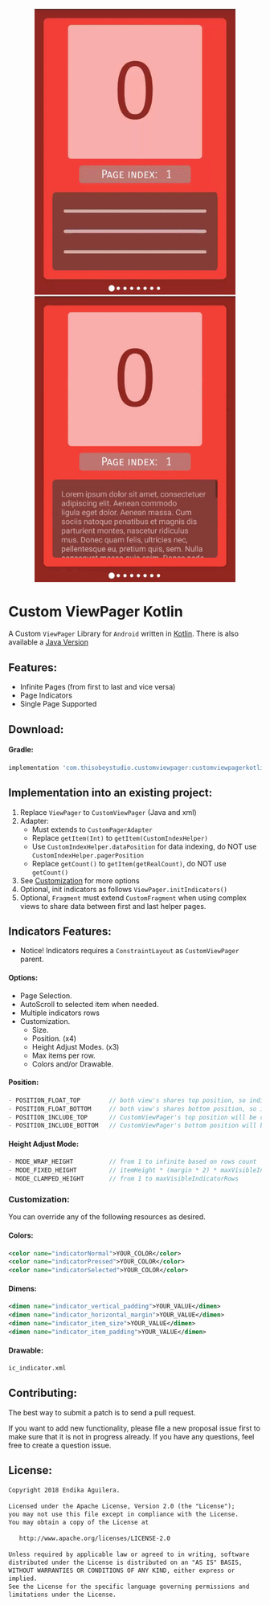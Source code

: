 <p float="left" align="middle">
	<img src="https://raw.githubusercontent.com/EndikaAguilera/MyReposAssets/master/infinite_view_pager/indicators.gif" width="400" />
	<img src="https://raw.githubusercontent.com/EndikaAguilera/MyReposAssets/master/infinite_view_pager/scroll.gif" width="400" />
</p>

# Custom ViewPager Kotlin
A Custom `ViewPager` Library for `Android` written in [Kotlin][kt]. There is also available a [Java Version][jv]

## Features:
  - Infinite Pages (from first to last and vice versa) 
  - Page Indicators
  - Single Page Supported
    
## Download:

#### Gradle:
```groovy
implementation 'com.thisobeystudio.customviewpager:customviewpagerkotlin:0.0.1-beta'
```

## Implementation into an existing project:
  
1. Replace `ViewPager` to `CustomViewPager` (Java and xml)
2. Adapter:
    - Must extends to `CustomPagerAdapter`
    - Replace `getItem(Int)` to `getItem(CustomIndexHelper)`
    - Use `CustomIndexHelper.dataPosition` for data indexing, do NOT use `CustomIndexHelper.pagerPosition`
    - Replace `getCount()` to `getItem(getRealCount)`, do NOT use `getCount()`
3. See [Customization](#customization) for more options
4. Optional, init indicators as follows `ViewPager.initIndicators()`
5. Optional, `Fragment` must extend `CustomFragment` when using complex views to share data between first and last helper pages.

## Indicators Features:
* Notice! Indicators requires a `ConstraintLayout` as `CustomViewPager` parent.

#### Options:
  - Page Selection.
  - AutoScroll to selected item when needed.
  - Multiple indicators rows
  - Customization. 
    - Size.
    - Position. (x4)
    - Height Adjust Modes. (x3)
    - Max items per row.
    - Colors and/or Drawable.

#### Position:
```kotlin
- POSITION_FLOAT_TOP        // both view's shares top position, so indicators are 'inside' the CustomViewPager
- POSITION_FLOAT_BOTTOM     // both view's shares bottom position, so indicators are 'inside' the CustomViewPager
- POSITION_INCLUDE_TOP      // CustomViewPager's top position will be connected to indicators bottom position 
- POSITION_INCLUDE_BOTTOM   // CustomViewPager's bottom position will be connected to indicators top position
 ```
 
#### Height Adjust Mode:
```kotlin
- MODE_WRAP_HEIGHT          // from 1 to infinite based on rows count
- MODE_FIXED_HEIGHT         // itemHeight * (margin * 2) * maxVisibleIndicatorRows
- MODE_CLAMPED_HEIGHT       // from 1 to maxVisibleIndicatorRows
```

### Customization:
You can override any of the following resources as desired.

#### Colors:
```xml
<color name="indicatorNormal">YOUR_COLOR</color>
<color name="indicatorPressed">YOUR_COLOR</color>
<color name="indicatorSelected">YOUR_COLOR</color>
```

#### Dimens:
```xml
<dimen name="indicator_vertical_padding">YOUR_VALUE</dimen>
<dimen name="indicator_horizontal_margin">YOUR_VALUE</dimen>
<dimen name="indicator_item_size">YOUR_VALUE</dimen>
<dimen name="indicator_item_padding">YOUR_VALUE</dimen>
```

#### Drawable:
```xml
ic_indicator.xml
```

## Contributing:
The best way to submit a patch is to send a pull request.

If you want to add new functionality, please file a new proposal issue first to make sure that it is not in progress already. If you have any questions, feel free to create a question issue.


## License:

    Copyright 2018 Endika Aguilera.

    Licensed under the Apache License, Version 2.0 (the "License");
    you may not use this file except in compliance with the License.
    You may obtain a copy of the License at

       http://www.apache.org/licenses/LICENSE-2.0

    Unless required by applicable law or agreed to in writing, software
    distributed under the License is distributed on an "AS IS" BASIS,
    WITHOUT WARRANTIES OR CONDITIONS OF ANY KIND, either express or implied.
    See the License for the specific language governing permissions and
    limitations under the License.

 [kt]: https://kotlinlang.org/
 [jv]: https://github.com/thisobeystudio.customviewpager
